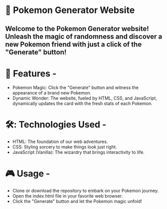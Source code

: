 # 🚀 Pokemon Generator Website

## Welcome to the Pokemon Generator website! Unleash the magic of randomness and discover a new Pokemon friend with just a click of the "Generate" button!

# 🌟 Features - 
- Pokemon Magic: Click the "Generate" button and witness the appearance of a brand new Pokemon.
- Dynamic Wonder: The website, fueled by HTML, CSS, and JavaScript, dynamically updates the card with the fresh stats of each Pokemon.

# 🛠️: Technologies Used - 
- HTML: The foundation of our web adventures.
- CSS: Styling sorcery to make things look just right.
- JavaScript (Vanilla): The wizardry that brings interactivity to life.

# 🎮 Usage -
- Clone or download the repository to embark on your Pokemon journey.
- Open the index.html file in your favorite web browser.
- Click the "Generate" button and let the Pokemon magic unfold!
